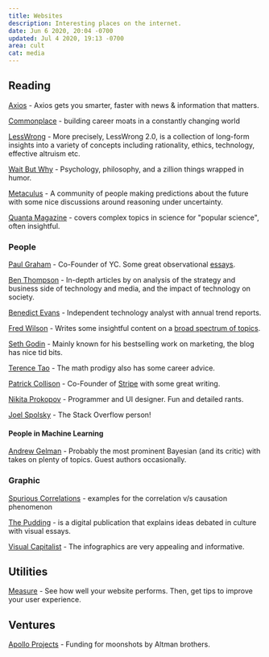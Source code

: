 ```yaml
---
title: Websites
description: Interesting places on the internet.
date: Jun 6 2020, 20:04 -0700
updated: Jul 4 2020, 19:13 -0700
area: cult
cat: media
---
```


## Reading

[Axios](https://www.axios.com) - Axios gets you smarter, faster with news & information that matters.

[Commonplace](https://commoncog.com/blog/) - building career moats in a constantly changing world

[LessWrong](https://www.lesswrong.com) - More precisely, LessWrong 2.0, is a collection of long-form insights into a variety of concepts including rationality, ethics, technology, effective altruism etc.

[Wait But Why](https://waitbutwhy.com) - Psychology, philosophy, and a zillion things wrapped in humor.

[Metaculus](https://www.metaculus.com) - A community of people making predictions about the future with some nice discussions around reasoning under uncertainty.

[Quanta Magazine](https://www.quantamagazine.org) - covers complex topics in science for "popular science", often insightful.

### People

[Paul Graham](http://paulgraham.com/) - Co-Founder of YC. Some great observational [essays](http://paulgraham.com/articles.html).

[Ben Thompson](https://stratechery.com) - In-depth articles by on analysis of the strategy and business side of technology and media, and the impact of technology on society.

[Benedict Evans](https://www.ben-evans.com) - Independent technology analyst with annual trend reports.

[Fred Wilson](https://avc.com) - Writes some insightful content on a [broad spectrum of topics](https://avc.com/archive/).

[Seth Godin](https://seths.blog) - Mainly known for his bestselling work on marketing, the blog has nice tid bits.

[Terence Tao](https://terrytao.wordpress.com/career-advice/) - The math prodigy also has some career advice.

[Patrick Collison](https://patrickcollison.com) - Co-Founder of [Stripe](https://stripe.com) with some great writing.

[Nikita Prokopov](https://tonsky.me) - Programmer and UI designer. Fun and detailed rants.

[Joel Spolsky](https://www.joelonsoftware.com) - The Stack Overflow person!

#### People in Machine Learning

[Andrew Gelman](https://statmodeling.stat.columbia.edu) - Probably the most prominent Bayesian \(and its critic\) with takes on plenty of topics. Guest authors occasionally.

### Graphic

[Spurious Correlations](https://tylervigen.com/spurious-correlations) - examples for the correlation v/s causation phenomenon

[The Pudding](https://pudding.cool) - is a digital publication that explains ideas debated in culture with visual essays.

[Visual Capitalist](https://www.visualcapitalist.com) - The infographics are very appealing and informative.

## Utilities

[Measure](https://web.dev/measure/) - See how well your website performs. Then, get tips to improve your user experience.

## Ventures

[Apollo Projects](https://apolloprojects.com) - Funding for moonshots by Altman brothers.

